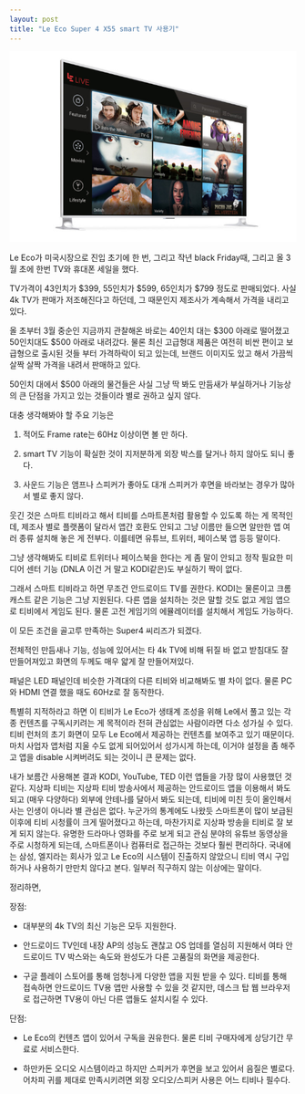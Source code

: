 ```yaml
---
layout: post
title: "Le Eco Super 4 X55 smart TV 사용기"
---
```


![image](/assets/images/b1733338a60d518ec504b088d2fb0a8c.jpg)







Le Eco가 미국시장으로 진입 초기에 한 번, 그리고 작년 black Friday때, 그리고 올 3월 초에 한번 TV와 휴대폰 세일을 했다.




TV가격이 43인치가 $399, 55인치가 $599, 65인치가 $799 정도로 판매되었다. 사실 4k TV가 판매가 저조해진다고 하던데, 그 때문인지 제조사가 계속해서 가격을 내리고 있다. 




올 초부터 3월 중순인 지금까지 관찰해온 바로는 40인치 대는 $300 아래로 떨어졌고 50인치대도 $500 아래로 내려갔다. 물론 최신 고급형대 제품은 여전히 비싼 편이고 보급형으로 출시된 것들 부터 가격하락이 되고 있는데, 브랜드 이미지도 있고 해서 가끔씩 살짝 살짝 가격을 내려서 판매하고 있다.




50인치 대에서 $500 아래의 물건들은 사실 그냥 딱 봐도 만듬새가 부실하거나 기능상의 큰 단점을 가지고 있는 것들이라 별로 권하고 싶지 않다. 




대충 생각해봐야 할 주요 기능은




1) 적어도 Frame rate는 60Hz 이상이면 볼 만 하다.

2) smart TV 기능이 확실한 것이 지저분하게 외장 박스를 달거나 하지 않아도 되니 좋다. 

3) 사운드 기능은 앰프나 스피커가 좋아도 대개 스피커가 후면을 바라보는 경우가 많아서 별로 좋지 않다.




웃긴 것은 스마트 티비라고 해서 티비를 스마트폰처럼 활용할 수 있도록 하는 게 목적인데, 제조사 별로 플랫폼이 달라서 앱간 호환도 안되고 그냥 이름만 들으면 알만한 앱 여러 종류 설치해 놓은 게 전부다. 이를테면 유튜브, 트위터, 페이스북 앱 등등 말이다. 




그냥 생각해봐도 티비로 트위터나 페이스북을 한다는 게 좀 말이 안되고 정작 필요한 미디어 센터 기능 (DNLA 이건 거 말고 KODI같은)도 부실하기 짝이 없다.




그래서 스마트 티비라고 하면 무조건 안드로이드 TV를 권한다. KODI는 물론이고 크롬캐스트 같은 기능은 그냥 지원된다. 다른 앱을 설치하는 것은 말할 것도 없고 게임 앱으로 티비에서 게임도 된다. 물론 고전 게임기의 에뮬레이터를 설치해서 게임도 가능하다. 




이 모든 조건을 골고루 만족하는 Super4 씨리즈가 되겠다. 




전체적인 만듬새나 기능, 성능에 있어서는 타 4k TV에 비해 뒤질 바 없고 받침대도 잘 만들어져있고 화면의 두께도 매우 얇게 잘 만들어져있다. 




패널은 LED 패널인데 비슷한 가격대의 다른 티비와 비교해봐도 별 차이 없다. 물론 PC와 HDMI 연결 했을 때도 60Hz로 잘 동작한다. 




특별히 지적하라고 하면 이 티비가 Le Eco가 생태계 조성을 위해 Le에서 풀고 있는 각종 컨텐츠를 구독시키려는 게 목적이라 전혀 관심없는 사람이라면 다소 성가실 수 있다. 티비 런처의 초기 화면이 모두 Le Eco에서 제공하는 컨텐츠를 보여주고 있기 때문이다. 마치 사업자 앱처럼 지울 수도 없게 되어있어서 성가시게 하는데, 이거야 설정을 좀 해주고 앱을 disable 시켜버려도 되는 것이니 큰 문제는 없다.




내가 보름간 사용해본 결과 KODI, YouTube, TED 이런 앱들을 가장 많이 사용했던 것 같다. 지상파 티비는 지상파 티비 방송사에서 제공하는 안드로이드 앱을 이용해서 봐도 되고 (매우 다양하다) 외부에 안테나를 달아서 봐도 되는데, 티비에 미친 듯이 올인해서 사는 인생이 아니라 별 관심은 없다. 누군가의 통계에도 나왔듯 스마트폰이 많이 보급된 이후에 티비 시청률이 크게 떨어졌다고 하는데, 마찬가지로 지상파 방송을 티비로 잘 보게 되지 않는다. 유명한 드라마나 영화를 주로 보게 되고 관심 분야의 유튜브 동영상을 주로 시청하게 되는데, 스마트폰이나 컴퓨터로 접근하는 것보다 훨씬 편리하다. 국내에는 삼성, 엘지라는 회사가 있고 Le Eco의 시스템이 진출하지 않았으니 티비 역시 구입하거나 사용하기 만만치 않다고 본다. 일부러 직구하지 않는 이상에는 말이다.




정리하면,




장점:

- 대부분의 4k TV의 최신 기능은 모두 지원한다.

- 안드로이드 TV인데 내장 AP의 성능도 괜찮고 OS 업데를 열심히 지원해서 여타 안드로이드 TV 박스와는 속도와 완성도가 다른 고품질의 화면을 제공한다.

- 구글 플레이 스토어를 통해 엄청나게 다양한 앱을 지원 받을 수 있다. 티비를 통해 접속하면 안드로이드 TV용 앱만 사용할 수 있을 것 같지만, 데스크 탑 웹 브라우저로 접근하면 TV용이 아닌 다른 앱들도 설치시킬 수 있다.




단점:

- Le Eco의 컨텐츠 앱이 있어서 구독을 권유한다. 물론 티비 구매자에게 상당기간 무료로 서비스한다.

- 하만카돈 오디오 시스템이라고 하지만 스피커가 후면을 보고 있어서 음질은 별로다. 어차피 귀를 제대로 만족시키려면 외장 오디오/스피커 사용은 어느 티비나 필수다. 





